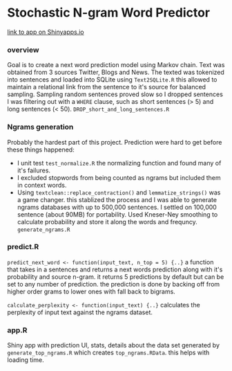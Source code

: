 # Stochastic N-gram Word Predictor
[link to app on Shinyapps.io](https://lxeimz-doron-fingold.shinyapps.io/simple_word_prediction/)

### overview
Goal is to create a next word prediction model using Markov chain. 
Text was obtained from 3 sources Twitter, Blogs and News.
The texted was tokenized into sentences and loaded into SQLite using 
`Text2SQLite.R`
this allowed to maintain a relational link from the sentence to it's source for 
balanced sampling.
Sampling random sentences proved slow so I dropped sentences I was filtering out 
with a `WHERE` clause, such as short sentences (> 5) and long sentences (< 50).
`DROP_short_and_long_sentences.R`

### Ngrams generation
Probably the hardest part of this project. Prediction were hard to get before these 
things happened:
- I unit test `test_normalize.R` the normalizing function and found many of it's failures. 
- I excluded stopwords from being counted as ngrams but included them in context words.
- Using `textclean::replace_contraction()` and `lemmatize_strings()` was a game changer.
this stablized the process and I was able to  generate ngrams databases with up 
to 500,000 sentences. I settled on 100,000 sentence (about 90MB) for portability.
Used Kneser-Ney smoothing to calculate probability and store it along the words and frequncy.
`generate_ngrams.R`

### predict.R

`predict_next_word <- function(input_text, n_top = 5) {..}`
a function that takes in a sentences and returns a next words prediction
along with it's probability and source n-gram. it returns 5 predictions by default but 
can be set to any number of prediction. the prediction is done by backing off from 
higher order grams to lower ones with fall back to bigrams.

`calculate_perplexity <- function(input_text) {..}`
calculates the perplexity of input text against the ngrams dataset.

### app.R
Shiny app with prediction UI, stats, details about the data set generated by 
`generate_top_ngrams.R` which creates `top_ngrams.RData`. this helps with loading time.


